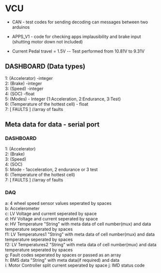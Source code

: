 # VCU

- CAN - test codes for sending decoding can messages between two arduinos

- APPS_V1 - code for checking apps implausibility and brake input (shutting motor down not included)

- Current Pedal travel = 1.5V 
-- Test performed from 10.81V to 9.31V 

## DASHBOARD (Data types)
1: (Accelerator) -integer\
2: (Brake) -integer\
3: (Speed) -integer\
4: (SOC) -float\
5: (Modes) - Integer {1:Acceleration, 2:Endurance, 3:Test}\
6: (Temperature of the hottest cell) - float\
7: [ FAULTS ] //array of faults

## Meta data for data - serial port
### DASHBOARD
1: (Accelerator)\
2: (Brake)\
3: (Speed)\
4: (SOC)\
5: Mode - 1acceleration, 2 endurance or 3 test\
6: (Temperature of the hottest cell)\
7: [ FAULTS ] //array of faults  

### DAQ
a: 4 wheel speed sensor values seperated by spaces\
b: Accelerometer\
c: LV Voltage and current seperated by space\
d: HV Voltage and current seperated by space\
e: HV Temperature "String" with meta data of cell number(mux) and data temperature seperated by spaces\
f1: LV Temperatures1 "String" with meta data of cell number(mux) and data temperature seperated by spaces\
f2: LV Temperatures2 "String" with meta data of cell number(mux) and data temperature seperated by spaces\
g: Fault codes seperated by spaces or passed as an array\
h: BMS data "String" with meta data(if required) and data\
i: Motor Controller split current seperated by space
j: IMD status code

